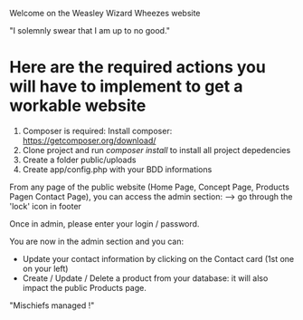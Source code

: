 Welcome on the Weasley Wizard Wheezes website

"I solemnly swear that I am up to no good."

# Here are the required actions you will have to implement to get a workable website

1. Composer is required: Install composer: https://getcomposer.org/download/
2. Clone project and run *composer install* to install all project depedencies
3. Create a folder public/uploads
4. Create app/config.php with your BDD informations


From any page of the public website (Home Page, Concept Page, Products Pagen Contact Page), you can access the admin section: 
--> go through the 'lock' icon in footer

Once in admin, please enter your login / password.

You are now in the admin section and you can:
- Update your contact information by clicking on the Contact card (1st one on your left)
- Create / Update / Delete a product from your database: it will also impact the public Products page.

"Mischiefs managed !"